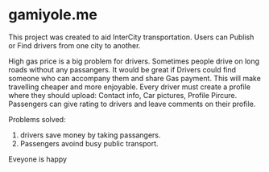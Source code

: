 # gamiyole.me

This project was created to aid InterCity transportation. Users can Publish or Find drivers from one city to another. 

High gas price is a big  problem for drivers. Sometimes people drive on long roads without any passangers. It would be great if Drivers could find someone who can accompany them and share Gas payment. This will make travelling cheaper and more enjoyable. 
Every driver must create a profile where they should upload: Contact info, Car pictures, Profile Pircure. 
Passengers can give rating to drivers and leave comments on their profile.

Problems solved: 
1) drivers save money by taking passangers.
2) Passengers avoind busy public transport. 

Eveyone is happy
